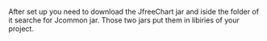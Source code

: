 After set up you need to download  the JfreeChart jar and iside the folder of it searche for Jcommon jar.
Those two jars put them in libiries of your project.
